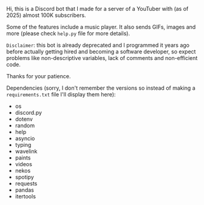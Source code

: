 Hi, this is a Discord bot that I made for a server of a YouTuber with (as of 2025) almost 100K subscribers.

Some of the features include a music player. It also sends GIFs, images and more (please check `help.py` file for more details).

`Disclaimer`: this bot is already deprecated and I programmed it years ago before actually getting hired and becoming a software developer, so expect problems like non-descriptive variables, lack of comments and non-efficient code.

Thanks for your patience.

Dependencies (sorry, I don't remember the versions so instead of making a `requirements.txt` file I'll display them here):

- os
- discord.py
- dotenv
- random
- help
- asyncio
- typing
- wavelink
- paints
- videos
- nekos
- spotipy
- requests
- pandas
- itertools
